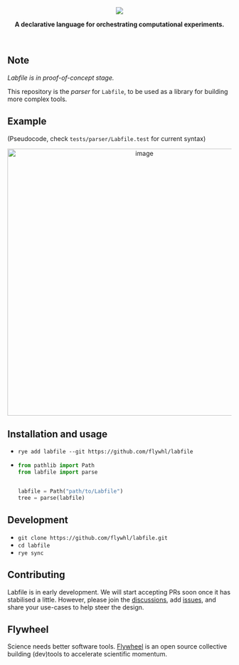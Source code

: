 <p align="center">
  <img src="https://github.com/user-attachments/assets/17fe0d37-489d-43e5-b54c-3b018212c1d1">
</p>
<p align="center">
  <b>A declarative language for orchestrating computational experiments.</b>
</p>
<br/>

## Note

*Labfile is in proof-of-concept stage.*

This repository is the *parser* for `Labfile`, to be used as a library for building more complex tools.

## Example
(Pseudocode, check `tests/parser/Labfile.test` for current syntax)

<p align="center">
  
  <img width="600" alt="image" src="https://github.com/user-attachments/assets/11ec6161-b8b5-4dd1-955f-87d1bb471e70">
</p>


## Installation and usage

* `rye add labfile --git https://github.com/flywhl/labfile`
* ```python
  from pathlib import Path
  from labfile import parse
  

  labfile = Path("path/to/Labfile")
  tree = parse(labfile)
  ```

## Development

* `git clone https://github.com/flywhl/labfile.git`
* `cd labfile`
* `rye sync`

## Contributing

Labfile is in early development. We will start accepting PRs soon once it has stabilised a little. However, please join the [discussions](https://github.com/flywhl/labfile/discussions), add [issues](https://github.com/flywhl/labfile/issues), and share your use-cases to help steer the design.

## Flywheel

Science needs better software tools. [Flywheel](https://flywhl.dev/) is an open source collective building (dev)tools to accelerate scientific momentum.
